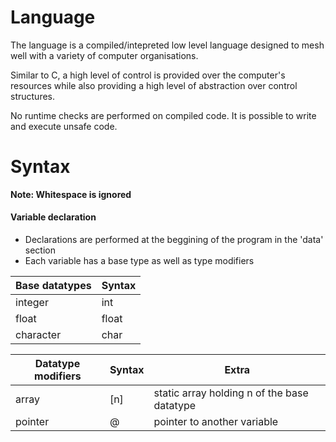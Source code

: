 # Language

The language is a compiled/intepreted low level language designed to mesh well with a variety of computer organisations.

Similar to C, a high level of control is provided over the computer's resources while also providing a high level of abstraction over control structures.

No runtime checks are performed on compiled code. It is possible to write and execute unsafe code.




# Syntax

__Note: Whitespace is ignored__


#### Variable declaration

- Declarations are performed at the beggining of the program in the 'data' section
- Each variable has a base type as well as type modifiers

| Base datatypes | Syntax      | 
|----------------|-------------|
| integer        | int         |
| float          | float       |
| character      | char        |

| Datatype modifiers | Syntax      | Extra                                       |
|--------------------|-------------|---------------------------------------------|
| array              | [n]         | static array holding n of the base datatype |
| pointer            | @           | pointer to another variable                 |


























































































































































































